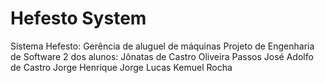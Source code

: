 # Hefesto  System
Sistema Hefesto: Gerência de aluguel de máquinas
Projeto de Engenharia de Software 2 dos alunos:
Jônatas de Castro Oliveira Passos
José Adolfo de Castro
Jorge Henrique
Jorge Lucas
Kemuel Rocha
